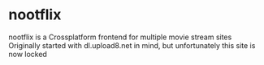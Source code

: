 # nootflix
nootflix is a Crossplatform frontend for multiple movie stream sites
Originally started with dl.upload8.net in mind, but unfortunately this site is now locked
